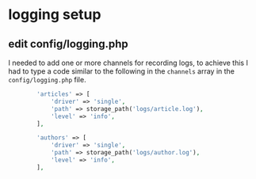 # logging setup

## edit config/logging.php

I needed to add one or more channels for recording logs, to achieve this I had to type a code similar to the following in the `channels` array in the `config/logging.php` file.

```php
        'articles' => [
            'driver' => 'single',
            'path' => storage_path('logs/article.log'),
            'level' => 'info',
        ],

        'authors' => [
            'driver' => 'single',
            'path' => storage_path('logs/author.log'),
            'level' => 'info',
        ],
```
